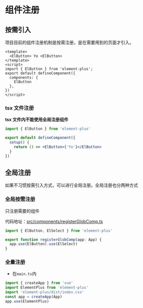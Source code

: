 # 组件注册

## 按需引入

项目目前的组件注册机制是按需注册，是在需要用到的页面才引入。

```vue
<template>
  <ElButton> Yo <ElButton>
</template>
<script>
import { ElButton } from 'element-plus';
export default defineComponent({
  components: {
    ElButton
  },
})
</script>
```

### tsx 文件注册

**tsx 文件内不能使用全局注册组件**

```jsx
import { ElButton } from 'element-plus'

export default defineComponent({
  setup() {
    return () => <ElButton>{'Yo'}</ElButton>
  }
})
```

## 全局注册

如果不习惯按需引入方式，可以进行全局注册。全局注册也分两种方式

### 全局按需注册

只注册需要的组件

代码地址：[src/components/registerGlobComp.ts](https://github.com/crlang/vue-tony-admin/blob/main/src/components/registerGlobComp.ts)

```ts
import { ElButton, ElSelect } from 'element-plus'

export function registerGlobComp(app: App) {
  app.use(ElButton).use(ElSelect)
}
```

### 全量注册

- 在`main.ts`内

```ts
import { createApp } from 'vue'
import ElementPlus from 'element-plus'
import 'element-plus/dist/index.css'
const app = createApp(App)
app.use(ElementPlus)
```
